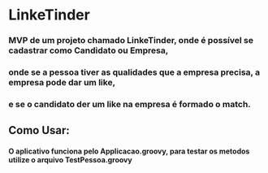 # LinkeTinder

### MVP de um projeto chamado LinkeTinder, onde é possível se cadastrar como Candidato ou Empresa, 
### onde se a pessoa tiver as qualidades que a empresa precisa, a empresa pode dar um like, 
### e se o candidato der um like na empresa é formado o match.

## Como Usar:
#### O aplicativo funciona pelo Applicacao.groovy, para testar os metodos utilize o arquivo TestPessoa.groovy
